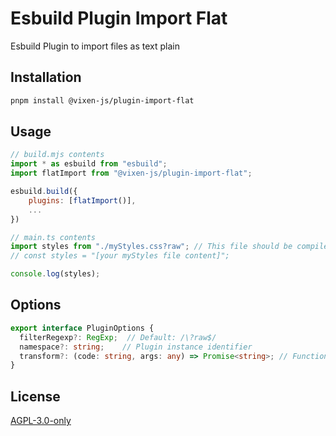 #  Esbuild Plugin Import Flat

Esbuild Plugin to import files as text plain

## Installation

```bash
pnpm install @vixen-js/plugin-import-flat
```

## Usage

```js
// build.mjs contents
import * as esbuild from "esbuild";
import flatImport from "@vixen-js/plugin-import-flat";

esbuild.build({
    plugins: [flatImport()],
    ...
})
```

```ts
// main.ts contents
import styles from "./myStyles.css?raw"; // This file should be compiled as plain text by esbuild
// const styles = "[your myStyles file content]";

console.log(styles);
```

## Options

```ts
export interface PluginOptions {
  filterRegexp?: RegExp;  // Default: /\?raw$/
  namespace?: string;    // Plugin instance identifier
  transform?: (code: string, args: any) => Promise<string>; // Function to apply transformations to the file content
}
```

## License

[AGPL-3.0-only](LICENSE)

